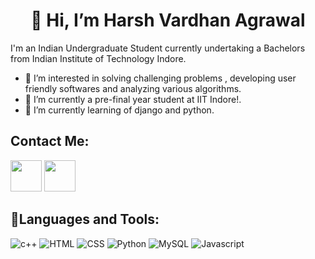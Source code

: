 <h1 align="center"> 👋 Hi, I’m Harsh Vardhan Agrawal</h1>

I'm an Indian Undergraduate Student currently undertaking a Bachelors from Indian Institute of Technology Indore. 

- 👀 I’m interested in solving challenging problems , developing user friendly softwares and analyzing various algorithms.
- 🔭 I’m currently a pre-final year student at IIT Indore!.
- 🌱 I’m currently learning of django and python.

## 	Contact Me:

<p>
 <a href="mailto:harshvardhanagarwal159@gmail.com@gmail.com"><img src="https://media.giphy.com/media/KxlbRn0HuTW7gZID83/giphy.gif" width="50" height="50"></a>
 <a href="https://www.linkedin.com/in/harsh-vardhan-agrawal/"><img src="https://cliply.co/wp-content/uploads/2021/02/372102050_LINKEDIN_ICON_TRANSPARENT_1080.gif" width="50" height="50"></a>
</p>

<!---
derco19/derco19 is a ✨ special ✨ repository because its `README.md` (this file) appears on your GitHub profile.
You can click the Preview link to take a look at your changes.
--->
## 	:ribbon:Languages and Tools:

![c++](https://camo.githubusercontent.com/22adfb1d85bcb2de22efe8036b9ba680ccf43a8303ce921c934b994607400754/68747470733a2f2f696d672e736869656c64732e696f2f62616467652f632b2b2d2532333030353939432e7376673f267374796c653d666f722d7468652d6261646765266c6f676f3d63253242253242266f676f436f6c6f723d7768697465)
![HTML](https://camo.githubusercontent.com/d63d473e728e20a286d22bb2226a7bf45a2b9ac6c72c59c0e61e9730bfe4168c/68747470733a2f2f696d672e736869656c64732e696f2f62616467652f48544d4c352d4533344632363f7374796c653d666f722d7468652d6261646765266c6f676f3d68746d6c35266c6f676f436f6c6f723d7768697465)
![CSS](https://camo.githubusercontent.com/3a0f693cfa032ea4404e8e02d485599bd0d192282b921026e89d271aaa3d7565/68747470733a2f2f696d672e736869656c64732e696f2f62616467652f435353332d3135373242363f7374796c653d666f722d7468652d6261646765266c6f676f3d63737333266c6f676f436f6c6f723d7768697465)
![Python](https://img.shields.io/badge/python%20-%231572B6.svg?&style=for-the-badge&logo=c%2B%2B&ogoColor=white)
![MySQL](https://img.shields.io/badge/mysql%20-%23E34F26.svg?&style=for-the-badge&logo=c%2B%2B&ogoColor=white)
![Javascript](https://img.shields.io/badge/javascript%20-%23121011.svg?&style=for-the-badge&logo=c%2B%2B&ogoColor=white)
